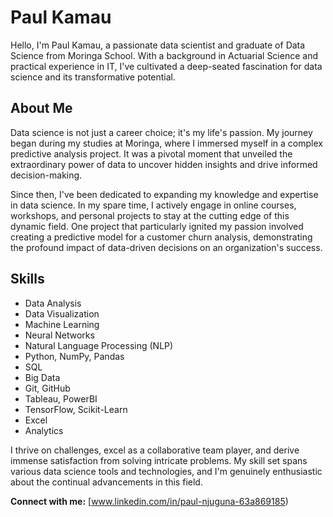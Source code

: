 # Paul Kamau

Hello, I'm Paul Kamau, a passionate data scientist and graduate of Data Science from Moringa School. With a background in Actuarial Science and practical experience in IT, I've cultivated a deep-seated fascination for data science and its transformative potential.

## About Me

Data science is not just a career choice; it's my life's passion. My journey began during my studies at Moringa, where I immersed myself in a complex predictive analysis project. It was a pivotal moment that unveiled the extraordinary power of data to uncover hidden insights and drive informed decision-making.

Since then, I've been dedicated to expanding my knowledge and expertise in data science. In my spare time, I actively engage in online courses, workshops, and personal projects to stay at the cutting edge of this dynamic field. One project that particularly ignited my passion involved creating a predictive model for a customer churn analysis, demonstrating the profound impact of data-driven decisions on an organization's success.

## Skills

- Data Analysis
- Data Visualization
- Machine Learning
- Neural Networks
- Natural Language Processing (NLP)
- Python, NumPy, Pandas
- SQL
- Big Data
- Git, GitHub
- Tableau, PowerBI
- TensorFlow, Scikit-Learn
- Excel
- Analytics

I thrive on challenges, excel as a collaborative team player, and derive immense satisfaction from solving intricate problems. My skill set spans various data science tools and technologies, and I'm genuinely enthusiastic about the continual advancements in this field.

**Connect with me:** [www.linkedin.com/in/paul-njuguna-63a869185)
